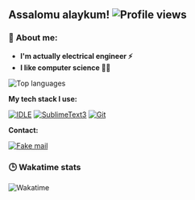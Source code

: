 ## Assalomu alaykum! ![Profile views](https://gpvc.arturio.dev/muhammadyusuf96)

### 👦 **About me**:
- **I'm actually electrical engineer ⚡**
- **I like computer science 👨‍💻**

![Top languages](https://github-readme-stats.vercel.app/api/top-langs/?username=muhammadyusuf96&show_icons=true&theme=dark&layout=compact)

**My tech stack I use:**

[![IDLE](https://img.shields.io/badge/-IDLE_Python-e5e5e5?style=flat-square&logo=python)](http://python.org/)
[![SublimeText3](https://img.shields.io/badge/-SublimeText-747474?style=flat-square&logo=sublime-text)](https://www.sublimetext.com/)
[![Git](https://img.shields.io/badge/-Git-F05032?style=flat-square&logo=git&logoColor=ffffff)](https://git-scm.com)

**Contact:**

[![Fake mail](https://img.shields.io/badge/-Fakemail-2c3e50?style=flat-square&logo=mail.ru)](mailto:vygnpge@hi2.in)

### 🕒 **Wakatime stats**

![Wakatime](https://github-readme-stats.vercel.app/api/wakatime?username=muhammadyusuf96&theme=dark&layout=compact)
